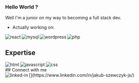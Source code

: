 ### Hello World ?
Well I'm a junior on my way to becoming a full stack dev.
- Actually working on:
<img align="left" alt="react" src="https://img.shields.io/badge/react%20-%2320232a.svg?&style=for-the-badge&logo=react&logoColor=%2361DAFB" />
<img align="left" alt="mysql" src="https://img.shields.io/badge/mysql-4479A1.svg?style=for-the-badge&logo=mysql&logoColor=white"/> <img align="left" alt="wordpress" src="https://img.shields.io/badge/WordPress-%23117AC9.svg?style=for-the-badge&logo=WordPress&logoColor=white"/> <img align="left" alt="php" src="https://img.shields.io/badge/php-%23777BB4.svg?style=for-the-badge&logo=php&logoColor=white"/><br>

## Expertise
<img align="left" alt="html" src="https://img.shields.io/badge/html5-%23E34F26.svg?style=for-the-badge&logo=html5&logoColor=white"/>
<img align="left" alt="javascript" src="https://img.shields.io/badge/javascript-%23323330.svg?style=for-the-badge&logo=javascript&logoColor=%23F7DF1E"/> <img align="left" alt="css" src="https://img.shields.io/badge/css3-%231572B6.svg?style=for-the-badge&logo=css3&logoColor=white"/><br>
## Connect with me <br>
[<img align="left" alt="linked-in" src="https://img.shields.io/badge/linkedin-%230077B5.svg?&style=for-the-badge&logo=linkedin&logoColor=white" />](https://www.linkedin.com/in/jakub-szewczyk-js/)

